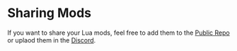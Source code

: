# Sharing Mods
If you want to share your Lua mods, feel free to add them to the [Public Repo](https://github.com/GooseLua/Mods)
or uplaod them in the [Discord](https://gooselua.my.to/discord).
